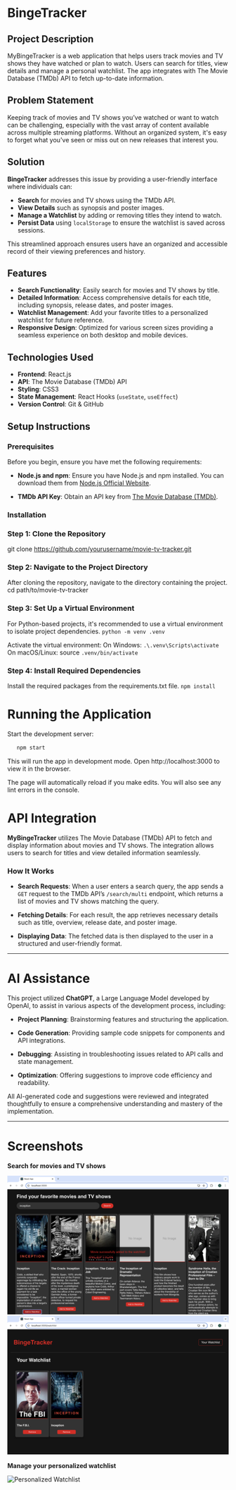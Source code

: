 # BingeTracker

## Project Description

MyBingeTracker is a web application that helps users track movies and TV shows they have watched or plan to watch. Users can search for titles, view details and manage a personal watchlist. The app integrates with The Movie Database (TMDb) API to fetch up-to-date information.

## Problem Statement

Keeping track of movies and TV shows you’ve watched or want to watch can be challenging, especially with the vast array of content available across multiple streaming platforms. Without an organized system, it's easy to forget what you've seen or miss out on new releases that interest you.

## Solution

**BingeTracker** addresses this issue by providing a user-friendly interface where individuals can:

- **Search** for movies and TV shows using the TMDb API.
- **View Details** such as synopsis and poster images.
- **Manage a Watchlist** by adding or removing titles they intend to watch.
- **Persist Data** using `localStorage` to ensure the watchlist is saved across sessions.

This streamlined approach ensures users have an organized and accessible record of their viewing preferences and history.

## Features

- **Search Functionality**: Easily search for movies and TV shows by title.
- **Detailed Information**: Access comprehensive details for each title, including synopsis, release dates, and poster images.
- **Watchlist Management**: Add your favorite titles to a personalized watchlist for future reference.
- **Responsive Design**: Optimized for various screen sizes providing a seamless experience on both desktop and mobile devices.

## Technologies Used

- **Frontend**: React.js
- **API**: The Movie Database (TMDb) API
- **Styling**: CSS3
- **State Management**: React Hooks (`useState`, `useEffect`)
- **Version Control**: Git & GitHub
  
## Setup Instructions

### Prerequisites

Before you begin, ensure you have met the following requirements:

- **Node.js and npm**: Ensure you have Node.js and npm installed. You can download them from [Node.js Official Website](https://nodejs.org/en/download/).

- **TMDb API Key**: Obtain an API key from [The Movie Database (TMDb)](https://developers.themoviedb.org/3/getting-started/introduction).

### Installation


### Step 1: Clone the Repository

git clone https://github.com/yourusername/movie-tv-tracker.git

### Step 2: Navigate to the Project Directory
After cloning the repository, navigate to the directory containing the project.
cd path/to/movie-tv-tracker

### Step 3: Set Up a Virtual Environment
For Python-based projects, it's recommended to use a virtual environment to isolate project dependencies.
```python -m venv .venv```

Activate the virtual environment:
On Windows: 
```.\.venv\Scripts\activate```
On macOS/Linux: source 
```.venv/bin/activate```

### Step 4: Install Required Dependencies
Install the required packages from the requirements.txt file.
```npm install```

# Running the Application

Start the development server:

```bash
   npm start
   ```
This will run the app in development mode. Open http://localhost:3000 to view it in the browser.

The page will automatically reload if you make edits. You will also see any lint errors in the console.


# API Integration

**MyBingeTracker** utilizes The Movie Database (TMDb) API to fetch and display information about movies and TV shows. The integration allows users to search for titles and view detailed information seamlessly.

### How It Works

- **Search Requests**: When a user enters a search query, the app sends a `GET` request to the TMDb API’s `/search/multi` endpoint, which returns a list of movies and TV shows matching the query.
  
- **Fetching Details**: For each result, the app retrieves necessary details such as title, overview, release date, and poster image.
  
- **Displaying Data**: The fetched data is then displayed to the user in a structured and user-friendly format.

---

# AI Assistance

This project utilized **ChatGPT**, a Large Language Model developed by OpenAI, to assist in various aspects of the development process, including:

- **Project Planning**: Brainstorming features and structuring the application.
  
- **Code Generation**: Providing sample code snippets for components and API integrations.
  
- **Debugging**: Assisting in troubleshooting issues related to API calls and state management.
  
- **Optimization**: Offering suggestions to improve code efficiency and readability.

All AI-generated code and suggestions were reviewed and integrated thoughtfully to ensure a comprehensive understanding and mastery of the implementation.

---

# Screenshots

**Search for movies and TV shows**

![Searching movies and TV shows](https://github.com/abd-abdur/MyBingeTracker/blob/main/movie-tv-tracker/images/movie_search.png)
![Personalized Watchlist](https://github.com/abd-abdur/MyBingeTracker/blob/main/movie-tv-tracker/images/watchlist.png)


**Manage your personalized watchlist**

![Personalized Watchlist](./images/watchlist.png)
